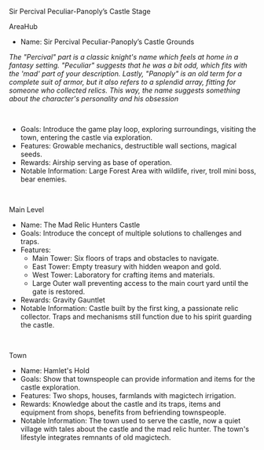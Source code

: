 Sir Percival Peculiar-Panoply’s Castle Stage

AreaHub

- Name: Sir Percival Peculiar-Panoply’s Castle Grounds

_The "Percival" part is a classic knight's name which feels at home in a fantasy setting. "Peculiar" suggests that he was a bit odd, which fits with the 'mad' part of your description. Lastly, "Panoply" is an old term for a complete suit of armor, but it also refers to a splendid array, fitting for someone who collected relics. This way, the name suggests something about the character's personality and his obsession_

‌

- Goals: Introduce the game play loop, exploring surroundings, visiting the town, entering the castle via exploration.
- Features: Growable mechanics, destructible wall sections, magical seeds.
- Rewards: Airship serving as base of operation.
- Notable Information: Large Forest Area with wildlife, river, troll mini boss, bear enemies.

‌

Main Level

- Name: The Mad Relic Hunters Castle
- Goals: Introduce the concept of multiple solutions to challenges and traps.
- Features:
    - Main Tower: Six floors of traps and obstacles to navigate.
    - East Tower: Empty treasury with hidden weapon and gold.
    - West Tower: Laboratory for crafting items and materials.
    - Large Outer wall preventing access to the main court yard until the gate is restored.
- Rewards: Gravity Gauntlet
- Notable Information: Castle built by the first king, a passionate relic collector. Traps and mechanisms still function due to his spirit guarding the castle.

‌

Town

- Name: Hamlet's Hold
- Goals: Show that townspeople can provide information and items for the castle exploration.
- Features: Two shops, houses, farmlands with magictech irrigation.
- Rewards: Knowledge about the castle and its traps, items and equipment from shops, benefits from befriending townspeople.
- Notable Information: The town used to serve the castle, now a quiet village with tales about the castle and the mad relic hunter. The town's lifestyle integrates remnants of old magictech.